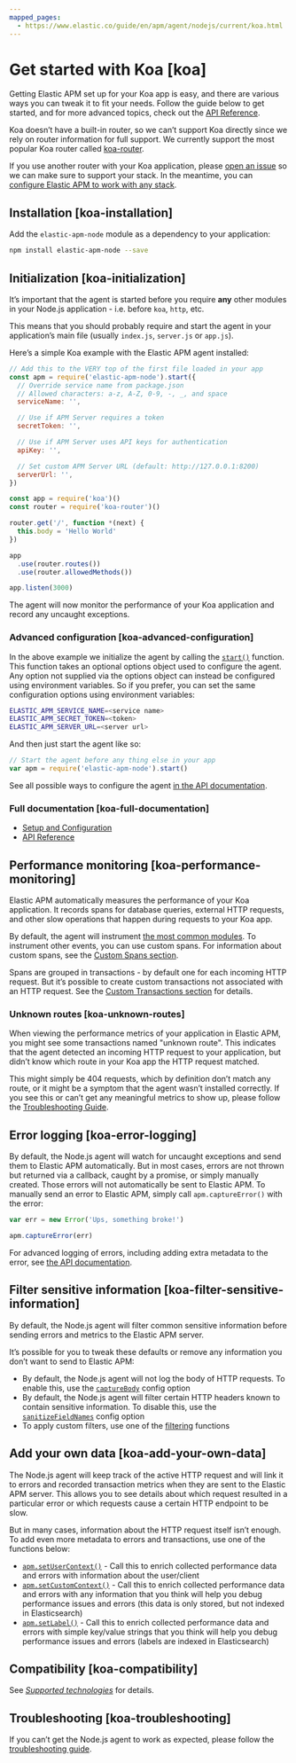 ```yaml
---
mapped_pages:
  - https://www.elastic.co/guide/en/apm/agent/nodejs/current/koa.html
---
```


# Get started with Koa [koa]

Getting Elastic APM set up for your Koa app is easy, and there are various ways you can tweak it to fit your needs. Follow the guide below to get started, and for more advanced topics, check out the [API Reference](/reference/api.md).

Koa doesn’t have a built-in router, so we can’t support Koa directly since we rely on router information for full support. We currently support the most popular Koa router called [koa-router](https://github.com/koajs/koa-router).

If you use another router with your Koa application, please [open an issue](https://github.com/elastic/apm-agent-nodejs/issues) so we can make sure to support your stack. In the meantime, you can [configure Elastic APM to work with any stack](/reference/custom-stack.md).


## Installation [koa-installation]

Add the `elastic-apm-node` module as a dependency to your application:

```bash
npm install elastic-apm-node --save
```


## Initialization [koa-initialization]

It’s important that the agent is started before you require **any** other modules in your Node.js application - i.e. before `koa`, `http`, etc.

This means that you should probably require and start the agent in your application’s main file (usually `index.js`, `server.js` or `app.js`).

Here’s a simple Koa example with the Elastic APM agent installed:

```js
// Add this to the VERY top of the first file loaded in your app
const apm = require('elastic-apm-node').start({
  // Override service name from package.json
  // Allowed characters: a-z, A-Z, 0-9, -, _, and space
  serviceName: '',

  // Use if APM Server requires a token
  secretToken: '',

  // Use if APM Server uses API keys for authentication
  apiKey: '',

  // Set custom APM Server URL (default: http://127.0.0.1:8200)
  serverUrl: '',
})

const app = require('koa')()
const router = require('koa-router')()

router.get('/', function *(next) {
  this.body = 'Hello World'
})

app
  .use(router.routes())
  .use(router.allowedMethods())

app.listen(3000)
```

The agent will now monitor the performance of your Koa application and record any uncaught exceptions.


### Advanced configuration [koa-advanced-configuration]

In the above example we initialize the agent by calling the [`start()`](/reference/agent-api.md#apm-start) function. This function takes an optional options object used to configure the agent. Any option not supplied via the options object can instead be configured using environment variables. So if you prefer, you can set the same configuration options using environment variables:

```bash
ELASTIC_APM_SERVICE_NAME=<service name>
ELASTIC_APM_SECRET_TOKEN=<token>
ELASTIC_APM_SERVER_URL=<server url>
```

And then just start the agent like so:

```js
// Start the agent before any thing else in your app
var apm = require('elastic-apm-node').start()
```

See all possible ways to configure the agent [in the API documentation](/reference/configuring-agent.md).


### Full documentation [koa-full-documentation]

* [Setup and Configuration](/reference/advanced-setup.md)
* [API Reference](/reference/api.md)


## Performance monitoring [koa-performance-monitoring]

Elastic APM automatically measures the performance of your Koa application. It records spans for database queries, external HTTP requests, and other slow operations that happen during requests to your Koa app.

By default, the agent will instrument [the most common modules](/reference/supported-technologies.md). To instrument other events, you can use custom spans. For information about custom spans, see the [Custom Spans section](/reference/custom-spans.md).

Spans are grouped in transactions - by default one for each incoming HTTP request. But it’s possible to create custom transactions not associated with an HTTP request. See the [Custom Transactions section](/reference/custom-transactions.md) for details.


### Unknown routes [koa-unknown-routes]

When viewing the performance metrics of your application in Elastic APM, you might see some transactions named "unknown route". This indicates that the agent detected an incoming HTTP request to your application, but didn’t know which route in your Koa app the HTTP request matched.

This might simply be 404 requests, which by definition don’t match any route, or it might be a symptom that the agent wasn’t installed correctly. If you see this or can’t get any meaningful metrics to show up, please follow the [Troubleshooting Guide](docs-content://troubleshoot/observability/apm-agent-nodejs/apm-nodejs-agent.md).


## Error logging [koa-error-logging]

By default, the Node.js agent will watch for uncaught exceptions and send them to Elastic APM automatically. But in most cases, errors are not thrown but returned via a callback, caught by a promise, or simply manually created. Those errors will not automatically be sent to Elastic APM. To manually send an error to Elastic APM, simply call `apm.captureError()` with the error:

```js
var err = new Error('Ups, something broke!')

apm.captureError(err)
```

For advanced logging of errors, including adding extra metadata to the error, see [the API documentation](/reference/agent-api.md#apm-capture-error).


## Filter sensitive information [koa-filter-sensitive-information]

By default, the Node.js agent will filter common sensitive information before sending errors and metrics to the Elastic APM server.

It’s possible for you to tweak these defaults or remove any information you don’t want to send to Elastic APM:

* By default, the Node.js agent will not log the body of HTTP requests. To enable this, use the [`captureBody`](/reference/configuration.md#capture-body) config option
* By default, the Node.js agent will filter certain HTTP headers known to contain sensitive information. To disable this, use the [`sanitizeFieldNames`](/reference/configuration.md#sanitize-field-names) config option
* To apply custom filters, use one of the [filtering](/reference/agent-api.md#apm-add-filter) functions


## Add your own data [koa-add-your-own-data]

The Node.js agent will keep track of the active HTTP request and will link it to errors and recorded transaction metrics when they are sent to the Elastic APM server. This allows you to see details about which request resulted in a particular error or which requests cause a certain HTTP endpoint to be slow.

But in many cases, information about the HTTP request itself isn’t enough. To add even more metadata to errors and transactions, use one of the functions below:

* [`apm.setUserContext()`](/reference/agent-api.md#apm-set-user-context) - Call this to enrich collected performance data and errors with information about the user/client
* [`apm.setCustomContext()`](/reference/agent-api.md#apm-set-custom-context) - Call this to enrich collected performance data and errors with any information that you think will help you debug performance issues and errors (this data is only stored, but not indexed in Elasticsearch)
* [`apm.setLabel()`](/reference/agent-api.md#apm-set-label) - Call this to enrich collected performance data and errors with simple key/value strings that you think will help you debug performance issues and errors (labels are indexed in Elasticsearch)


## Compatibility [koa-compatibility]

See [*Supported technologies*](/reference/supported-technologies.md) for details.


## Troubleshooting [koa-troubleshooting]

If you can’t get the Node.js agent to work as expected, please follow the [troubleshooting guide](docs-content://troubleshoot/observability/apm-agent-nodejs/apm-nodejs-agent.md).

